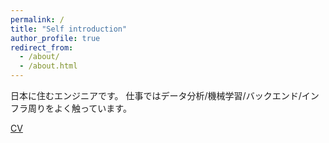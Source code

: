 ```yaml
---
permalink: /
title: "Self introduction"
author_profile: true
redirect_from:
  - /about/
  - /about.html
---
```


日本に住むエンジニアです。
仕事ではデータ分析/機械学習/バックエンド/インフラ周りをよく触っています。

[CV](https://docs.google.com/document/d/1t1A_KGdlySOdXX-r3eIscrjt-bpIfstNjw4DmHLoKXk/edit?usp=sharing)
